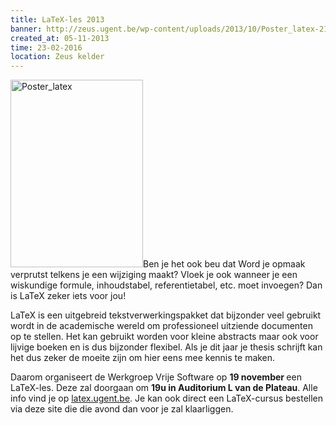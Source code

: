 ```yaml
---
title: LaTeX-les 2013
banner: http://zeus.ugent.be/wp-content/uploads/2013/10/Poster_latex-212x300.png
created_at: 05-11-2013
time: 23-02-2016
location: Zeus kelder
---
```


<a href="https://zeus.ugent.be/wp-content/uploads/2013/10/Poster_latex.png"><img src="http://zeus.ugent.be/wp-content/uploads/2013/10/Poster_latex-212x300.png" alt="Poster_latex" width="212" height="300" class="alignright size-medium wp-image-1758" /></a>Ben je het ook beu dat Word je opmaak verprutst telkens je een wijziging maakt? Vloek je ook wanneer je een wiskundige formule, inhoudstabel, referentietabel, etc. moet invoegen? Dan is LaTeX zeker iets voor jou! 

LaTeX is een uitgebreid tekstverwerkingspakket dat bijzonder veel gebruikt wordt in de academische wereld om professioneel uitziende documenten op te stellen. Het kan gebruikt worden voor kleine abstracts maar ook voor lijvige boeken en is dus bijzonder flexibel. Als je dit jaar je thesis schrijft kan het dus zeker de moeite zijn om hier eens mee kennis te maken.

Daarom organiseert de Werkgroep Vrije Software op <strong>19 november </strong>een LaTeX-les. Deze zal doorgaan om <strong>19u in Auditorium L van de Plateau</strong>. Alle info vind je op <a href="http://latex.ugent.be">latex.ugent.be</a>. Je kan ook direct een LaTeX-cursus bestellen via deze site die die avond dan voor je zal klaarliggen.